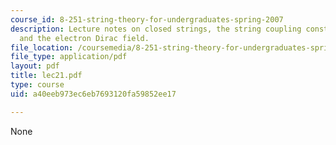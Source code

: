 ```yaml
---
course_id: 8-251-string-theory-for-undergraduates-spring-2007
description: Lecture notes on closed strings, the string coupling constant, superstrings,
  and the electron Dirac field.
file_location: /coursemedia/8-251-string-theory-for-undergraduates-spring-2007/a40eeb973ec6eb7693120fa59852ee17_lec21.pdf
file_type: application/pdf
layout: pdf
title: lec21.pdf
type: course
uid: a40eeb973ec6eb7693120fa59852ee17

---
```

None